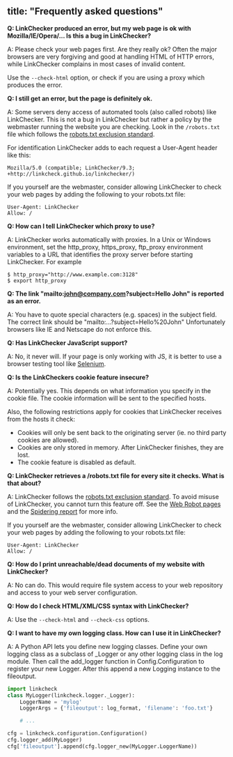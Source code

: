 title: "Frequently asked questions"
---
**Q: LinkChecker produced an error, but my web page is ok with
Mozilla/IE/Opera/... Is this a bug in LinkChecker?**

A: Please check your web pages first. Are they really ok?
Often the major browsers are very forgiving and good at handling HTML
of HTTP errors, while LinkChecker complains in most cases of invalid
content.

Use the `--check-html` option, or check if you are using a proxy
which produces the error.

**Q: I still get an error, but the page is definitely ok.**

A: Some servers deny access of automated tools (also called robots)
like LinkChecker. This is not a bug in LinkChecker but rather a
policy by the webmaster running the website you are checking. Look in
the ``/robots.txt`` file which follows the
[robots.txt exclusion standard](http://www.robotstxt.org/robotstxt.html).

For identification LinkChecker adds to each request a User-Agent header
like this:

    Mozilla/5.0 (compatible; LinkChecker/9.3; +http://linkcheck.github.io/linkchecker/)

If you yourself are the webmaster, consider allowing LinkChecker to
check your web pages by adding the following to your robots.txt file:

    User-Agent: LinkChecker
    Allow: /

**Q: How can I tell LinkChecker which proxy to use?**

A: LinkChecker works automatically with proxies. In a Unix or Windows
environment, set the http_proxy, https_proxy, ftp_proxy environment
variables to a URL that identifies the proxy server before starting
LinkChecker. For example

    $ http_proxy="http://www.example.com:3128"
    $ export http_proxy


**Q: The link "mailto:john@company.com?subject=Hello John" is reported
as an error.**

A: You have to quote special characters (e.g. spaces) in the subject field.
The correct link should be "mailto:...?subject=Hello%20John"
Unfortunately browsers like IE and Netscape do not enforce this.


**Q: Has LinkChecker JavaScript support?**

A: No, it never will. If your page is only working with JS, it is
better to use a browser testing tool like [Selenium](http://seleniumhq.org/).


**Q: Is the LinkCheckers cookie feature insecure?**

A: Potentially yes. This depends on what information you specify in the
cookie file. The cookie information will be sent to the specified
hosts.

Also, the following restrictions apply for cookies that LinkChecker
receives from the hosts it check:

- Cookies will only be sent back to the originating server (ie. no
  third party cookies are allowed).
- Cookies are only stored in memory. After LinkChecker finishes, they
  are lost.
- The cookie feature is disabled as default.


**Q: LinkChecker retrieves a /robots.txt file for every site it
checks. What is that about?**

A: LinkChecker follows the
[robots.txt exclusion standard](http://www.robotstxt.org/robotstxt.html).
To avoid misuse of LinkChecker, you cannot turn this feature off.
See the [Web Robot pages](http://www.robotstxt.org/robotstxt.html) and the
[Spidering report](http://www.w3.org/Search/9605-Indexing-Workshop/ReportOutcomes/Spidering.txt)
for more info.

If you yourself are the webmaster, consider allowing LinkChecker to
check your web pages by adding the following to your robots.txt file:

    User-Agent: LinkChecker
    Allow: /


**Q: How do I print unreachable/dead documents of my website with
LinkChecker?**

A: No can do. This would require file system access to your web
repository and access to your web server configuration.


**Q: How do I check HTML/XML/CSS syntax with LinkChecker?**

A: Use the `--check-html` and `--check-css` options.


**Q: I want to have my own logging class. How can I use it in LinkChecker?**

A: A Python API lets you define new logging classes.
Define your own logging class as a subclass of _Logger or any other
logging class in the log module.
Then call the add_logger function in Config.Configuration to register
your new Logger.
After this append a new Logging instance to the fileoutput.

```python
import linkcheck
class MyLogger(linkcheck.logger._Logger):
    LoggerName = 'mylog'
    LoggerArgs = {'fileoutput': log_format, 'filename': 'foo.txt'}

    # ...

cfg = linkcheck.configuration.Configuration()
cfg.logger_add(MyLogger)
cfg['fileoutput'].append(cfg.logger_new(MyLogger.LoggerName)) 
```
